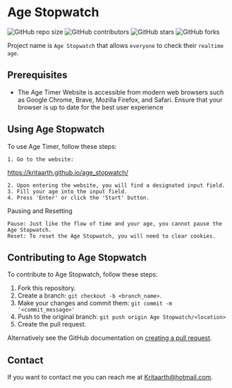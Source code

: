 # Age Stopwatch

![GitHub repo size](https://img.shields.io/github/repo-size/Kritaarth/age_stopwatch)
![GitHub contributors](https://img.shields.io/github/contributors/Kritaarth/age_stopwatch)
![GitHub stars](https://img.shields.io/github/stars/Kritaarth/age_stopwatch)
![GitHub forks](https://img.shields.io/github/forks/Kritaarth/age_stopwatch)

Project name is `Age Stopwatch` that allows `everyone` to check their `realtime age`.


## Prerequisites

* The Age Timer Website is accessible from modern web browsers such as Google Chrome, Brave, Mozilla Firefox, and Safari. Ensure that your browser is up to date for the best user experience


## Using Age Stopwatch

To use Age Timer, follow these steps:

```
1. Go to the website:
```
   https://kritaarth.github.io/age_stopwatch/
```
2. Upon entering the website, you will find a designated input field.
3. Fill your age into the input field.
4. Press 'Enter' or click the 'Start' button.
```

Pausing and Resetting
```
Pause: Just like the flow of time and your age, you cannot pause the Age Stopwatch.
Reset: To reset the Age Stopwatch, you will need to clear cookies.
```

## Contributing to Age Stopwatch

To contribute to Age Stopwatch, follow these steps:

1. Fork this repository.
2. Create a branch: `git checkout -b <branch_name>`.
3. Make your changes and commit them: `git commit -m '<commit_message>'`
4. Push to the original branch: `git push origin Age Stopwatch/<location>`
5. Create the pull request.

Alternatively see the GitHub documentation on [creating a pull request](https://help.github.com/en/github/collaborating-with-issues-and-pull-requests/creating-a-pull-request).


## Contact

If you want to contact me you can reach me at <Kritaarth@hotmail.com>.
